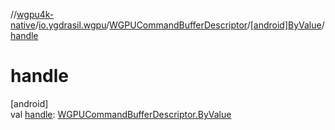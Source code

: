 //[wgpu4k-native](../../../../index.md)/[io.ygdrasil.wgpu](../../index.md)/[WGPUCommandBufferDescriptor](../index.md)/[[android]ByValue](index.md)/[handle](handle.md)

# handle

[android]\
val [handle](handle.md): [WGPUCommandBufferDescriptor.ByValue](../../../io.ygdrasil.wgpu.android/-w-g-p-u-command-buffer-descriptor/-by-value/index.md)